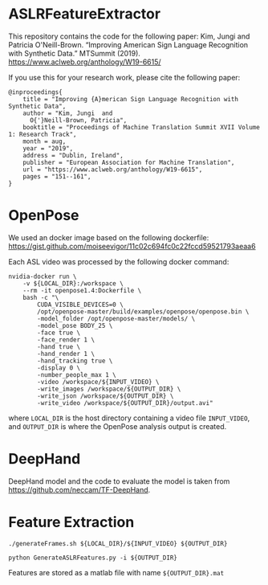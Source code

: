 # ASLRFeatureExtractor

This repository contains the code for the following paper:
Kim, Jungi and Patricia O'Neill-Brown. “Improving American Sign Language Recognition with Synthetic Data.” MTSummit (2019).
https://www.aclweb.org/anthology/W19-6615/

If you use this for your research work, please cite the following paper:
```
@inproceedings{
    title = "Improving {A}merican Sign Language Recognition with Synthetic Data",
    author = "Kim, Jungi  and
      O{'}Neill-Brown, Patricia",
    booktitle = "Proceedings of Machine Translation Summit XVII Volume 1: Research Track",
    month = aug,
    year = "2019",
    address = "Dublin, Ireland",
    publisher = "European Association for Machine Translation",
    url = "https://www.aclweb.org/anthology/W19-6615",
    pages = "151--161",
}
```


# OpenPose
We used an docker image based on the following dockerfile:
https://gist.github.com/moiseevigor/11c02c694fc0c22fccd59521793aeaa6

Each ASL video was processed by the following docker command:
```
nvidia-docker run \
    -v ${LOCAL_DIR}:/workspace \
    --rm -it openpose1.4:Dockerfile \
    bash -c "\
        CUDA_VISIBLE_DEVICES=0 \
        /opt/openpose-master/build/examples/openpose/openpose.bin \
        -model_folder /opt/openpose-master/models/ \
        -model_pose BODY_25 \
        -face true \
        -face_render 1 \
        -hand true \
        -hand_render 1 \
        -hand_tracking true \
        -display 0 \
        -number_people_max 1 \
        -video /workspace/${INPUT_VIDEO} \
        -write_images /workspace/${OUTPUT_DIR} \
        -write_json /workspace/${OUTPUT_DIR} \
        -write_video /workspace/${OUTPUT_DIR}/output.avi"
```

where ```LOCAL_DIR``` is the host directory containing a video file ```INPUT_VIDEO```,
and ```OUTPUT_DIR``` is where the OpenPose analysis output is created.

# DeepHand
DeepHand model and the code to evaluate the model is taken from https://github.com/neccam/TF-DeepHand.


# Feature Extraction

```
./generateFrames.sh ${LOCAL_DIR}/${INPUT_VIDEO} ${OUTPUT_DIR}
```


```
python GenerateASLRFeatures.py -i ${OUTPUT_DIR}
```

Features are stored as a matlab file with name ```${OUTPUT_DIR}.mat```





